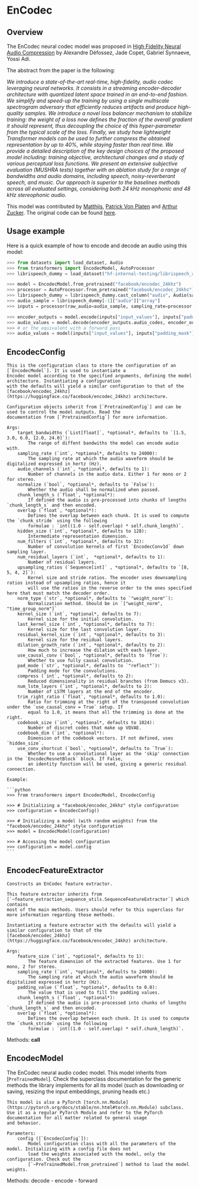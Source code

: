 <!--Copyright 2023 The HuggingFace Team. All rights reserved.

Licensed under the Apache License, Version 2.0 (the "License"); you may not use this file except in compliance with
the License. You may obtain a copy of the License at

http://www.apache.org/licenses/LICENSE-2.0

Unless required by applicable law or agreed to in writing, software distributed under the License is distributed on
an "AS IS" BASIS, WITHOUT WARRANTIES OR CONDITIONS OF ANY KIND, either express or implied. See the License for the
specific language governing permissions and limitations under the License.

⚠️ Note that this file is in Markdown but contain specific syntax for our doc-builder (similar to MDX) that may not be
rendered properly in your Markdown viewer.

-->

# EnCodec

## Overview

The EnCodec neural codec model was proposed in [High Fidelity Neural Audio Compression](https://arxiv.org/abs/2210.13438) by Alexandre Défossez, Jade Copet, Gabriel Synnaeve, Yossi Adi.

The abstract from the paper is the following:

*We introduce a state-of-the-art real-time, high-fidelity, audio codec leveraging neural networks. It consists in a streaming encoder-decoder architecture with quantized latent space trained in an end-to-end fashion. We simplify and speed-up the training by using a single multiscale spectrogram adversary that efficiently reduces artifacts and produce high-quality samples. We introduce a novel loss balancer mechanism to stabilize training: the weight of a loss now defines the fraction of the overall gradient it should represent, thus decoupling the choice of this hyper-parameter from the typical scale of the loss. Finally, we study how lightweight Transformer models can be used to further compress the obtained representation by up to 40%, while staying faster than real time. We provide a detailed description of the key design choices of the proposed model including: training objective, architectural changes and a study of various perceptual loss functions. We present an extensive subjective evaluation (MUSHRA tests) together with an ablation study for a range of bandwidths and audio domains, including speech, noisy-reverberant speech, and music. Our approach is superior to the baselines methods across all evaluated settings, considering both 24 kHz monophonic and 48 kHz stereophonic audio.*

This model was contributed by [Matthijs](https://huggingface.co/Matthijs), [Patrick Von Platen](https://huggingface.co/patrickvonplaten) and [Arthur Zucker](https://huggingface.co/ArthurZ). 
The original code can be found [here](https://github.com/facebookresearch/encodec).

## Usage example 

Here is a quick example of how to encode and decode an audio using this model:

```python 
>>> from datasets import load_dataset, Audio
>>> from transformers import EncodecModel, AutoProcessor
>>> librispeech_dummy = load_dataset("hf-internal-testing/librispeech_asr_dummy", "clean", split="validation")

>>> model = EncodecModel.from_pretrained("facebook/encodec_24khz")
>>> processor = AutoProcessor.from_pretrained("facebook/encodec_24khz")
>>> librispeech_dummy = librispeech_dummy.cast_column("audio", Audio(sampling_rate=processor.sampling_rate))
>>> audio_sample = librispeech_dummy[-1]["audio"]["array"]
>>> inputs = processor(raw_audio=audio_sample, sampling_rate=processor.sampling_rate, return_tensors="pt")

>>> encoder_outputs = model.encode(inputs["input_values"], inputs["padding_mask"])
>>> audio_values = model.decode(encoder_outputs.audio_codes, encoder_outputs.audio_scales, inputs["padding_mask"])[0]
>>> # or the equivalent with a forward pass
>>> audio_values = model(inputs["input_values"], inputs["padding_mask"]).audio_values
```

## EncodecConfig


    This is the configuration class to store the configuration of an [`EncodecModel`]. It is used to instantiate a
    Encodec model according to the specified arguments, defining the model architecture. Instantiating a configuration
    with the defaults will yield a similar configuration to that of the
    [facebook/encodec_24khz](https://huggingface.co/facebook/encodec_24khz) architecture.

    Configuration objects inherit from [`PretrainedConfig`] and can be used to control the model outputs. Read the
    documentation from [`PretrainedConfig`] for more information.

    Args:
        target_bandwidths (`List[float]`, *optional*, defaults to `[1.5, 3.0, 6.0, 12.0, 24.0]`):
            The range of diffent bandwiths the model can encode audio with.
        sampling_rate (`int`, *optional*, defaults to 24000):
            The sampling rate at which the audio waveform should be digitalized expressed in hertz (Hz).
        audio_channels (`int`, *optional*, defaults to 1):
            Number of channels in the audio data. Either 1 for mono or 2 for stereo.
        normalize (`bool`, *optional*, defaults to `False`):
            Whether the audio shall be normalized when passed.
        chunk_length_s (`float`, *optional*):
            If defined the audio is pre-processed into chunks of lengths `chunk_length_s` and then encoded.
        overlap (`float`, *optional*):
            Defines the overlap between each chunk. It is used to compute the `chunk_stride` using the following
            formulae : `int((1.0 - self.overlap) * self.chunk_length)`.
        hidden_size (`int`, *optional*, defaults to 128):
            Intermediate representation dimension.
        num_filters (`int`, *optional*, defaults to 32):
            Number of convolution kernels of first `EncodecConv1d` down sampling layer.
        num_residual_layers (`int`,  *optional*, defaults to 1):
            Number of residual layers.
        upsampling_ratios (`Sequence[int]` , *optional*, defaults to `[8, 5, 4, 2]`):
            Kernel size and stride ratios. The encoder uses downsampling ratios instead of upsampling ratios, hence it
            will use the ratios in the reverse order to the ones specified here that must match the decoder order.
        norm_type (`str`, *optional*, defaults to `"weight_norm"`):
            Normalization method. Should be in `["weight_norm", "time_group_norm"]`
        kernel_size (`int`, *optional*, defaults to 7):
            Kernel size for the initial convolution.
        last_kernel_size (`int`, *optional*, defaults to 7):
            Kernel size for the last convolution layer.
        residual_kernel_size (`int`, *optional*, defaults to 3):
            Kernel size for the residual layers.
        dilation_growth_rate (`int`, *optional*, defaults to 2):
            How much to increase the dilation with each layer.
        use_causal_conv (`bool`, *optional*, defaults to `True`):
            Whether to use fully causal convolution.
        pad_mode (`str`, *optional*, defaults to `"reflect"`):
            Padding mode for the convolutions.
        compress (`int`, *optional*, defaults to 2):
            Reduced dimensionality in residual branches (from Demucs v3).
        num_lstm_layers (`int`, *optional*, defaults to 2):
            Number of LSTM layers at the end of the encoder.
        trim_right_ratio (`float`, *optional*, defaults to 1.0):
            Ratio for trimming at the right of the transposed convolution under the `use_causal_conv = True` setup. If
            equal to 1.0, it means that all the trimming is done at the right.
        codebook_size (`int`, *optional*, defaults to 1024):
            Number of discret codes that make up VQVAE.
        codebook_dim (`int`, *optional*):
            Dimension of the codebook vectors. If not defined, uses `hidden_size`.
        use_conv_shortcut (`bool`, *optional*, defaults to `True`):
            Whether to use a convolutional layer as the 'skip' connection in the `EncodecResnetBlock` block. If False,
            an identity function will be used, giving a generic residual connection.

    Example:

    ```python
    >>> from transformers import EncodecModel, EncodecConfig

    >>> # Initializing a "facebook/encodec_24khz" style configuration
    >>> configuration = EncodecConfig()

    >>> # Initializing a model (with random weights) from the "facebook/encodec_24khz" style configuration
    >>> model = EncodecModel(configuration)

    >>> # Accessing the model configuration
    >>> configuration = model.config
    ```

## EncodecFeatureExtractor


    Constructs an EnCodec feature extractor.

    This feature extractor inherits from [`~feature_extraction_sequence_utils.SequenceFeatureExtractor`] which contains
    most of the main methods. Users should refer to this superclass for more information regarding those methods.

    Instantiating a feature extractor with the defaults will yield a similar configuration to that of the
    [facebook/encodec_24khz](https://huggingface.co/facebook/encodec_24khz) architecture.

    Args:
        feature_size (`int`, *optional*, defaults to 1):
            The feature dimension of the extracted features. Use 1 for mono, 2 for stereo.
        sampling_rate (`int`, *optional*, defaults to 24000):
            The sampling rate at which the audio waveform should be digitalized expressed in hertz (Hz).
        padding_value (`float`, *optional*, defaults to 0.0):
            The value that is used to fill the padding values.
        chunk_length_s (`float`, *optional*):
            If defined the audio is pre-processed into chunks of lengths `chunk_length_s` and then encoded.
        overlap (`float`, *optional*):
            Defines the overlap between each chunk. It is used to compute the `chunk_stride` using the following
            formulae : `int((1.0 - self.overlap) * self.chunk_length)`.
    

Methods: __call__

## EncodecModel

The EnCodec neural audio codec model.
    This model inherits from [`PreTrainedModel`]. Check the superclass documentation for the generic methods the
    library implements for all its model (such as downloading or saving, resizing the input embeddings, pruning heads
    etc.)

    This model is also a PyTorch [torch.nn.Module](https://pytorch.org/docs/stable/nn.html#torch.nn.Module) subclass.
    Use it as a regular PyTorch Module and refer to the PyTorch documentation for all matter related to general usage
    and behavior.

    Parameters:
        config ([`EncodecConfig`]):
            Model configuration class with all the parameters of the model. Initializing with a config file does not
            load the weights associated with the model, only the configuration. Check out the
            [`~PreTrainedModel.from_pretrained`] method to load the model weights.


Methods: decode
    - encode
    - forward
